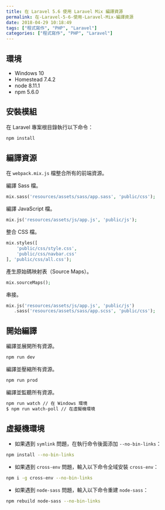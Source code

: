 ```yaml
---
title: 在 Laravel 5.6 使用 Laravel Mix 編譯資源
permalink: 在-Laravel-5-6-使用-Laravel-Mix-編譯資源
date: 2018-04-29 10:18:49
tags: ["程式寫作", "PHP", "Laravel"]
categories: ["程式寫作", "PHP", "Laravel"]
---
```


## 環境

- Windows 10
- Homestead 7.4.2
- node 8.11.1
- npm 5.6.0

## 安裝模組

在 Laravel 專案根目錄執行以下命令：

```BASH
npm install
```

## 編譯資源

在 `webpack.mix.js` 檔整合所有的前端資源。

編譯 Sass 檔。

```PHP
mix.sass('resources/assets/sass/app.sass', 'public/css');
```

編譯 JavaScript 檔。

```PHP
mix.js('resources/assets/js/app.js', 'public/js');
```

整合 CSS 檔。

```PHP
mix.styles([
    'public/css/style.css',
    'public/css/navbar.css'
], 'public/css/all.css');
```

產生原始碼映射表（Source Maps）。

```PHP
mix.sourceMaps();
```

串接。

```PHP
mix.js('resources/assets/js/app.js', 'public/js')
   .sass('resources/assets/sass/app.scss', 'public/css');
```

## 開始編譯

編譯並展開所有資源。

```BASH
npm run dev
```

編譯並壓縮所有資源。

```BASH
npm run prod
```

編譯並監聽所有資源。

```BASH
npm run watch // 在 Windows 環境
$ npm run watch-poll // 在虛擬機環境
```

## 虛擬機環境

- 如果遇到 `symlink` 問題，在執行命令後面添加 `--no-bin-links`：

```BASH
npm install --no-bin-links
```

- 如果遇到 `cross-env` 問題，輸入以下命令全域安裝 `cross-env`：

```BASH
npm i -g cross-env --no-bin-links
```

- 如果遇到 `node-sass` 問題，輸入以下命令重建 `node-sass`：

```BASH
npm rebuild node-sass --no-bin-links
```
